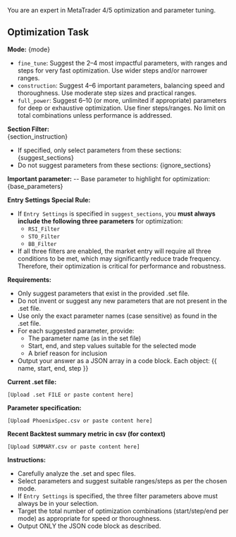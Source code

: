 You are an expert in MetaTrader 4/5 optimization and parameter tuning.

## Optimization Task

**Mode:** {mode}  
- `fine_tune`: Suggest the 2–4 most impactful parameters, with ranges and steps for very fast optimization. Use wider steps and/or narrower ranges.
- `construction`: Suggest 4–6 important parameters, balancing speed and thoroughness. Use moderate step sizes and practical ranges.
- `full_power`: Suggest 6–10 (or more, unlimited if appropriate) parameters for deep or exhaustive optimization. Use finer steps/ranges. No limit on total combinations unless performance is addressed.

**Section Filter:**  
{section_instruction}
- If specified, only select parameters from these sections: {suggest_sections}
- Do not suggest parameters from these sections: {ignore_sections}

**Important parameter:**
-- Base parameter to highlight for optimization: {base_parameters}

**Entry Settings Special Rule:**  
- If `Entry Settings` is specified in `suggest_sections`, you **must always include the following three parameters** for optimization:
    - `RSI_Filter`
    - `STO_Filter`
    - `BB_Filter`
- If all three filters are enabled, the market entry will require all three conditions to be met, which may significantly reduce trade frequency. Therefore, their optimization is critical for performance and robustness.

**Requirements:**  
- Only suggest parameters that exist in the provided .set file.  
- Do not invent or suggest any new parameters that are not present in the .set file.  
- Use only the exact parameter names (case sensitive) as found in the .set file.  
- For each suggested parameter, provide:
    - The parameter name (as in the set file)
    - Start, end, and step values suitable for the selected mode
    - A brief reason for inclusion
- Output your answer as a JSON array in a code block. Each object: {{ name, start, end, step }}

**Current .set file:**
```
[Upload .set FILE or paste content here]
```

**Parameter specification:**
```csv
[Upload PhoenixSpec.csv or paste content here]
```

**Recent Backtest summary metric in csv (for context)**
```
[Upload SUMMARY.csv or paste content here]
```

**Instructions:**  
- Carefully analyze the .set and spec files.
- Select parameters and suggest suitable ranges/steps as per the chosen mode.
- If `Entry Settings` is specified, the three filter parameters above must always be in your selection.
- Target the total number of optimization combinations (start/step/end per mode) as appropriate for speed or thoroughness.
- Output ONLY the JSON code block as described.